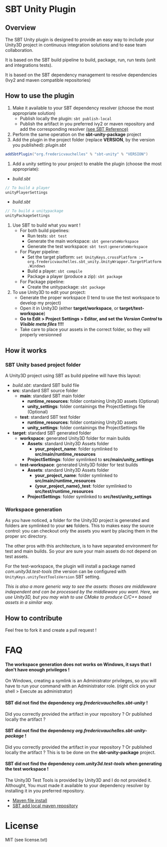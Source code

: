 # SBT Unity Plugin

## Overview

The SBT Unity plugin is designed to provide an easy way to include your Unity3D project in continuous integration solutions and to ease team collaboration.

It is based on the SBT build pipeline to build, package, run, run tests (unit and integrations tests).

It is based on the SBT dependency management to resolve dependencies (Ivy2 and maven compatible repositories)

## How to use the plugin

1. Make it available to your SBT dependency resolver (choose the most appropriate solution)
    - Publish locally the plugin: `sbt publish-local`
    - Publish the artifact in you preferred ivy2 or maven repository and add the  corresponding resolver [(see SBT Reference)](http://www.scala-sbt.org/0.13/docs/Resolvers.html)
1. Perform the same operation on the **sbt-unity-package** project
1. Add the plugin in the project folder (replace **VERSION**, by the version you published):
_plugin.sbt_
```sbt
addSbtPlugin("org.fredericvauchelles" % "sbt-unity" % "VERSION")
```
1. Add a unity setting to your project to enable the plugin (choose the most appropriate):
 - _build.sbt_
```sbt
// To build a player
unityPlayerSettings
```
 - _build.sbt_
```sbt
// To build a unitypackage
unityPackageSettings
```
1. Use SBT to build what you want !
    - For both build pipelines:
        - Run tests: `sbt test`
        - Generate the main workspace: `sbt generateWorkspace`
        - Generate the test workspace: `sbt test:generateWorkspace`
    - For Player pipeline:
        - Set the target platform: `set UnityKeys.crossPlatform := org.fredericvauchelles.sbt_unity.UnityWrapper.TargetPlatform.Windows`
        - Build a player: `sbt compile`
        - Package a player (produce a zip): `sbt package`
    - For Package pipeline:
        - Create the unitypackage: `sbt package`
1. To use Unity3D to edit your project:
    * Generate the proper workspace (I tend to use the test workspace to develop my project)
    * Open it in Unity3D (either **target/workspace**, or **target/test-workspace**)
    * **Go to Edit > Project Settings > Editor, and set the _Version Control_ to _Visible meta files_ !!!!**
    * Take care to place your assets in the correct folder, so they will properly versionned

## How it works

### SBT Unity based project folder

A Unity3D project using SBT as build pipeline will have this layout:

- _build.sbt_: standard SBT build file
- **src**: standard SBT source folder
    - **main**: standard SBT main folder
        - **runtime_resources**: folder containing Unity3D assets (Optional)
        - **unity_settings**: folder containings the ProjectSettings file (Optional)
    - **test**: standard SBT test folder
        - **runtime_resources**: folder containing Unity3D assets
        - **unity_settings**: folder containings the ProjectSettings file
- **target**: standard SBT generated folder
    - **workspace**: generated Unity3D folder for main builds
        - **Assets**: standard Unity3D Assets folder
            - **your_project_name**: folder symlinked to **src/main/runtime_resources**
        - **ProjectSettings**: folder symlinked to **src/main/unity_settings**
    - **test-workspace**: generated Unity3D folder for test builds
        - **Assets**: standard Unity3D Assets folder
            - **your_project_name**: folder symlinked to **src/main/runtime_resources**
            - **{your_project_name}_test**: folder symlinked to **src/test/runtime_resources**
        - **ProjectSettings**: folder symlinked to **src/test/unity_settings**

### Workspace generation

As you have noticed, a folder for the Unity3D project is generated and folders are symlinked to your **src** folders. This to makes easy the source control: you can checkout only the assets you want by placing them in the proper src directory.

The other pros with this architecture, is to have separated environment for test and main builds. So your are sure your main assets do not depend on test assets.

For the test-workspace, the plugin will install a package named _com.unity3d.test-tools_ (the version can be configured with `UnityKeys.unityTestToolsVersion` SBT setting.

_This is also a more generic way to see the assets: thoses are middleware independent and can be processed by the middleware you want. Here, we use Unity3D, but you may wish to use CMake to produce C/C++ based assets in a similar way._

## How to contribute

Feel free to fork it and create a pull request !

# FAQ

#### The workspace generation does not works on Windows, it says that I don't have enough privileges !

On Windows, creating a symlink is an Administrator privileges, so you will have to run your command with an Administrator role. (right click on your shell > Execute as administrator)

#### SBT did not find the dependency _org.fredericvauchelles.sbt-unity_ !

Did you correctly provided the artifact in your repository ? Or published locally the artifact ?

#### SBT did not find the dependency _org.fredericvauchelles.sbt-unity-package_ !

Did you correctly provided the artifact in your repository ? Or published locally the artifact ?
This is to be done on the **sbt-unity-package** project.

#### SBT did not find the dependency _com.unity3d.test-tools_ when generating the test workspace !

The Unity3D Test Tools is provided by Unity3D and I do not provided it. Althought, You must made it available to your dependency resolver by installing it in you preferred repository.

- [Maven file install](http://maven.apache.org/guides/mini/guide-3rd-party-jars-local.html)
- [SBT add local maven repository](http://www.scala-sbt.org/0.13/tutorial/Library-Dependencies.html)

# License

MIT (see license.txt)
